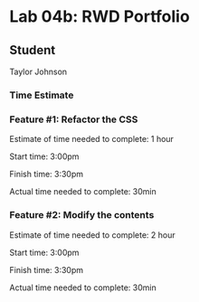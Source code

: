 # Lab 04b: RWD Portfolio

## Student

Taylor Johnson

### Time Estimate

### Feature #1: Refactor the CSS

Estimate of time needed to complete: 1 hour

Start time: 3:00pm

Finish time: 3:30pm

Actual time needed to complete: 30min

### Feature #2: Modify the contents

Estimate of time needed to complete: 2 hour

Start time: 3:00pm

Finish time: 3:30pm

Actual time needed to complete: 30min
